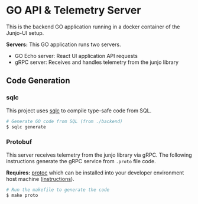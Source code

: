 # GO API & Telemetry Server

This is the backend GO application running in a docker container of the Junjo-UI setup.

**Servers:** This GO application runs two servers.

- GO Echo server: React UI application API requests
- gRPC server: Receives and handles telemetry from the junjo library


## Code Generation

### sqlc

This project uses [sqlc](https://sqlc.dev/) to compile type-safe code from SQL.

```bash
# Generate GO code from SQL (from ./backend)
$ sqlc generate
```

### Protobuf

This server receives telemetry from the junjo library via gRPC. The following instructions generate the gRPC service from `.proto` file code.

**Requires:** [protoc](https://grpc.io/docs/protoc-installation/) which can be installed into your developer environment host machine ([instructions](https://grpc.io/docs/protoc-installation/)).

```bash
# Run the makefile to generate the code
$ make proto
```
